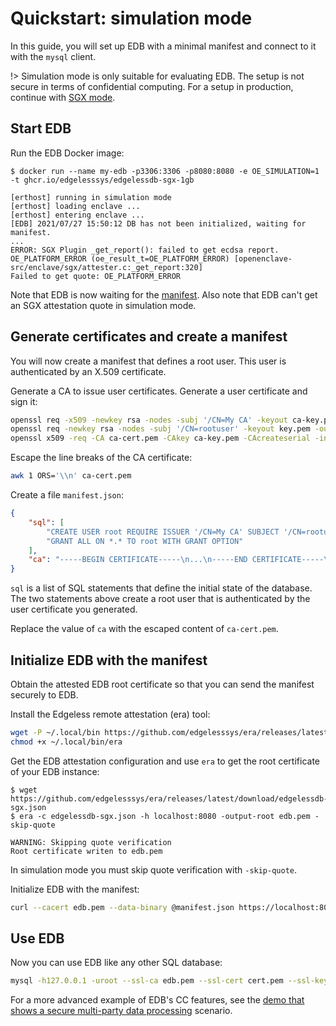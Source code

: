 # Quickstart: simulation mode
In this guide, you will set up EDB with a minimal manifest and connect to it with the `mysql` client.

!> Simulation mode is only suitable for evaluating EDB. The setup is not secure in terms of confidential computing. For a setup in production, continue with [SGX mode](quickstart-sgx.md).

## Start EDB
Run the EDB Docker image:
```console
$ docker run --name my-edb -p3306:3306 -p8080:8080 -e OE_SIMULATION=1 -t ghcr.io/edgelesssys/edgelessdb-sgx-1gb

[erthost] running in simulation mode
[erthost] loading enclave ...
[erthost] entering enclave ...
[EDB] 2021/07/27 15:50:12 DB has not been initialized, waiting for manifest.
...
ERROR: SGX Plugin _get_report(): failed to get ecdsa report. OE_PLATFORM_ERROR (oe_result_t=OE_PLATFORM_ERROR) [openenclave-src/enclave/sgx/attester.c:_get_report:320]
Failed to get quote: OE_PLATFORM_ERROR
```

Note that EDB is now waiting for the [manifest](concepts.md#manifest). Also note that EDB can't get an SGX attestation quote in simulation mode.

## Generate certificates and create a manifest
You will now create a manifest that defines a root user. This user is authenticated by an X.509 certificate.

Generate a CA to issue user certificates. Generate a user certificate and sign it:
```sh
openssl req -x509 -newkey rsa -nodes -subj '/CN=My CA' -keyout ca-key.pem -out ca-cert.pem
openssl req -newkey rsa -nodes -subj '/CN=rootuser' -keyout key.pem -out csr.pem
openssl x509 -req -CA ca-cert.pem -CAkey ca-key.pem -CAcreateserial -in csr.pem -out cert.pem
```

Escape the line breaks of the CA certificate:
```sh
awk 1 ORS='\\n' ca-cert.pem
```

Create a file `manifest.json`:
```json
{
    "sql": [
        "CREATE USER root REQUIRE ISSUER '/CN=My CA' SUBJECT '/CN=rootuser'",
        "GRANT ALL ON *.* TO root WITH GRANT OPTION"
    ],
    "ca": "-----BEGIN CERTIFICATE-----\n...\n-----END CERTIFICATE-----\n"
}
```

`sql` is a list of SQL statements that define the initial state of the database. The two statements above create a root user that is authenticated by the user certificate you generated.

Replace the value of `ca` with the escaped content of `ca-cert.pem`.

## Initialize EDB with the manifest
Obtain the attested EDB root certificate so that you can send the manifest securely to EDB.

Install the Edgeless remote attestation (era) tool:
```sh
wget -P ~/.local/bin https://github.com/edgelesssys/era/releases/latest/download/era
chmod +x ~/.local/bin/era
```

Get the EDB attestation configuration and use `era` to get the root certificate of your EDB instance:
```console
$ wget https://github.com/edgelesssys/era/releases/latest/download/edgelessdb-sgx.json
$ era -c edgelessdb-sgx.json -h localhost:8080 -output-root edb.pem -skip-quote

WARNING: Skipping quote verification
Root certificate writen to edb.pem
```
In simulation mode you must skip quote verification with `-skip-quote`.

Initialize EDB with the manifest:
```sh
curl --cacert edb.pem --data-binary @manifest.json https://localhost:8080/manifest
```

## Use EDB
Now you can use EDB like any other SQL database:
```sh
mysql -h127.0.0.1 -uroot --ssl-ca edb.pem --ssl-cert cert.pem --ssl-key key.pem
```

For a more advanced example of EDB's CC features, see the [demo that shows a secure multi-party data processing](https://github.com/edgelesssys/edgelessdb/tree/main/demo) scenario.
